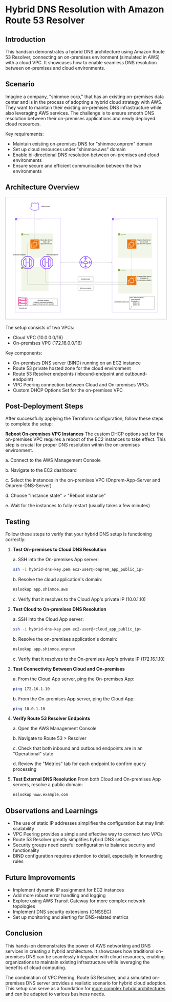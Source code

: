 # Hybrid DNS Resolution with Amazon Route 53 Resolver

## Introduction

This handson demonstrates a hybrid DNS architecture using Amazon Route 53 Resolver, connecting an on-premises environment (simulated in AWS) with a cloud VPC. It showcases how to enable seamless DNS resolution between on-premises and cloud environments.

## Scenario

Imagine a company, "shinmoe corp," that has an existing on-premises data center and is in the process of adopting a hybrid cloud strategy with AWS. They want to maintain their existing on-premises DNS infrastructure while also leveraging AWS services. The challenge is to ensure smooth DNS resolution between their on-premises applications and newly deployed cloud resources.

Key requirements:
- Maintain existing on-premises DNS for "shinmoe.onprem" domain
- Set up cloud resources under "shinmoe.aws" domain
- Enable bi-directional DNS resolution between on-premises and cloud environments
- Ensure secure and efficient communication between the two environments

## Architecture Overview

![Hybrid DNS Architecture](images/hybriddns.png)

The setup consists of two VPCs:
- Cloud VPC (10.0.0.0/16)
- On-premises VPC (172.16.0.0/16)

Key components:
- On-premises DNS server (BIND) running on an EC2 instance
- Route 53 private hosted zone for the cloud environment
- Route 53 Resolver endpoints (inbound-endpoint and outbound-endpoint)
- VPC Peering connection between Cloud and On-premises VPCs
- Custom DHCP Options Set for the on-premises VPC

## Post-Deployment Steps

After successfully applying the Terraform configuration, follow these steps to complete the setup:

**Reboot On-premises VPC Instances**
The custom DHCP options set for the on-premises VPC requires a reboot of the EC2 instances to take effect. This step is crucial for proper DNS resolution within the on-premises environment.

a. Connect to the AWS Management Console

b. Navigate to the EC2 dashboard

c. Select the instances in the on-premises VPC (Onprem-App-Server and Onprem-DNS-Server)

d. Choose "Instance state" > "Reboot instance"

e. Wait for the instances to fully restart (usually takes a few minutes)

## Testing

Follow these steps to verify that your hybrid DNS setup is functioning correctly:

1. **Test On-premises to Cloud DNS Resolution**
   
   a. SSH into the On-premises App server:
      ```bash
      ssh -i hybrid-dns-key.pem ec2-user@<onprem_app_public_ip>
      ```
   b. Resolve the cloud application's domain:
      ```bash
      nslookup app.shinmoe.aws
      ```
   c. Verify that it resolves to the Cloud App's private IP (10.0.1.10)

2. **Test Cloud to On-premises DNS Resolution**
   
   a. SSH into the Cloud App server:
      ```bash
      ssh -i hybrid-dns-key.pem ec2-user@<cloud_app_public_ip>
      ```
   b. Resolve the on-premises application's domain:
      ```bash
      nslookup app.shinmoe.onprem
      ```
   c. Verify that it resolves to the On-premises App's private IP (172.16.1.10)

3. **Test Connectivity Between Cloud and On-premises**
   
   a. From the Cloud App server, ping the On-premises App:
      ```bash
      ping 172.16.1.10
      ```
   b. From the On-premises App server, ping the Cloud App:
      ```bash
      ping 10.0.1.10
      ```

4. **Verify Route 53 Resolver Endpoints**
   
   a. Open the AWS Management Console
   
   b. Navigate to Route 53 > Resolver
   
   c. Check that both inbound and outbound endpoints are in an "Operational" state
   
   d. Review the "Metrics" tab for each endpoint to confirm query processing

5. **Test External DNS Resolution**
   From both Cloud and On-premises App servers, resolve a public domain:
   ```bash
   nslookup www.example.com
   ```

## Observations and Learnings

- The use of static IP addresses simplifies the configuration but may limit scalability
- VPC Peering provides a simple and effective way to connect two VPCs
- Route 53 Resolver greatly simplifies hybrid DNS setups
- Security groups need careful configuration to balance security and functionality
- BIND configuration requires attention to detail, especially in forwarding rules

## Future Improvements

- Implement dynamic IP assignment for EC2 instances
- Add more robust error handling and logging
- Explore using AWS Transit Gateway for more complex network topologies
- Implement DNS security extensions (DNSSEC)
- Set up monitoring and alerting for DNS-related metrics

## Conclusion

This hands-on demonstrates the power of AWS networking and DNS services in creating a hybrid architecture. It showcases how traditional on-premises DNS can be seamlessly integrated with cloud resources, enabling organizations to maintain existing infrastructure while leveraging the benefits of cloud computing.

The combination of VPC Peering, Route 53 Resolver, and a simulated on-premises DNS server provides a realistic scenario for hybrid cloud adoption. This setup can serve as a foundation for [more complex hybrid architectures](https://d1.awsstatic.com/architecture-diagrams/ArchitectureDiagrams/hybrid-dns_route53-resolver-endpoint-ra.pdf?ntwd_hyb9) and can be adapted to various business needs.

